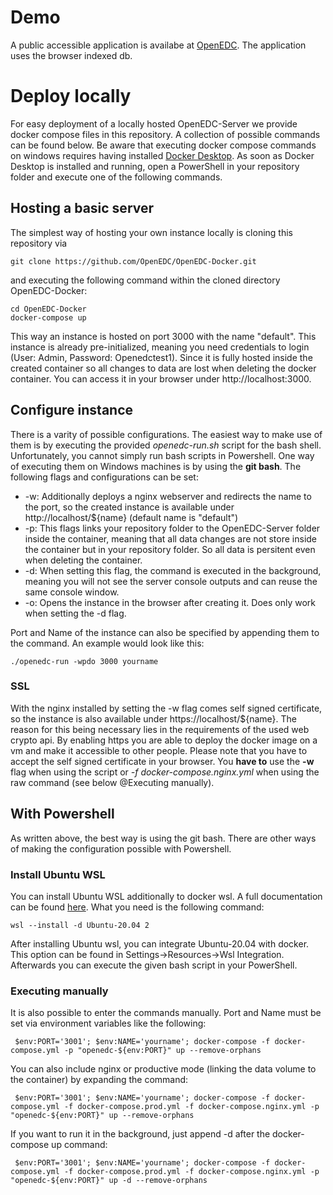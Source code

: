 # Demo
A public accessible application is availabe at [OpenEDC](https://mdm.mi.uni-heidelberg.de/openedc). The application uses the browser indexed db.

# Deploy locally
For easy deployment of a locally hosted OpenEDC-Server we provide docker compose files in this repository. A collection of possible commands can be found below. Be aware that executing docker compose commands on windows requires having installed [Docker Desktop](https://docs.docker.com/desktop/windows/install/).
As soon as Docker Desktop is installed and running, open a PowerShell in your repository folder and execute one of the following commands.

## Hosting a basic server

The simplest way of hosting your own instance locally is cloning this repository via 
```
git clone https://github.com/OpenEDC/OpenEDC-Docker.git
``` 
and executing the following command within the cloned directory OpenEDC-Docker:
```
cd OpenEDC-Docker
docker-compose up
```
This way an instance is hosted on port 3000 with the name "default". This instance is already pre-initialized, meaning you need credentials to login (User: Admin, Password: Openedctest1). Since it is fully hosted inside the created container so all changes to data are lost when deleting the docker container.
You can access it in your browser under http://localhost:3000.

## Configure instance
There is a varity of possible configurations. The easiest way to make use of them is by executing the provided _openedc-run.sh_ script for the bash shell. Unfortunately, you cannot simply run bash scripts in Powershell. One way of executing them on Windows machines is by using the **git bash**.
The following flags and configurations can be set:
* -w: Additionally deploys a nginx webserver and redirects the name to the port, so the created instance is available under http://localhost/${name} (default name is "default")
* -p: This flags links your repository folder to the OpenEDC-Server folder inside the container, meaning that all data changes are not store inside the container but in your repository folder. So all data is persitent even when deleting the container.
* -d: When setting this flag, the command is executed in the background, meaning you will not see the server console outputs and can reuse the same console window.
* -o: Opens the instance in the browser after creating it. Does only work when setting the -d flag.

Port and Name of the instance can also be specified by appending them to the command.
An example would look like this:
```
./openedc-run -wpdo 3000 yourname
```

### SSL
With the nginx installed by setting the -w flag comes self signed certificate, so the instance is also available under https://localhost/${name}. The reason for this being necessary lies in the requirements of the used web crypto api. By enabling https you are able to deploy the docker image on a vm and make it accessible to other people. Please note that you have to accept the self signed certificate in your browser.
You **have to** use the **-w** flag when using the script or *-f docker-compose.nginx.yml* when using the raw command (see below @Executing manually).

## With Powershell
As written above, the best way is using the git bash. There are other ways of making the configuration possible with Powershell.

### Install Ubuntu WSL
You can install Ubuntu WSL additionally to docker wsl. A full documentation can be found [here](https://docs.microsoft.com/de-de/windows/wsl/install). What you need is the following command:
```
wsl --install -d Ubuntu-20.04 2
```
After installing Ubuntu wsl, you can integrate Ubuntu-20.04 with docker. This option can be found in Settings->Resources->Wsl Integration. Afterwards you can execute the given bash script in your PowerShell.

### Executing manually
It is also possible to enter the commands manually. Port and Name must be set via environment variables like the following:
```
 $env:PORT='3001'; $env:NAME='yourname'; docker-compose -f docker-compose.yml -p "openedc-${env:PORT}" up --remove-orphans
```

You can also include nginx or productive mode (linking the data volume to the container) by expanding the command:
```
 $env:PORT='3001'; $env:NAME='yourname'; docker-compose -f docker-compose.yml -f docker-compose.prod.yml -f docker-compose.nginx.yml -p "openedc-${env:PORT}" up --remove-orphans
```
If you want to run it in the background, just append -d after the docker-compose up command:
```
 $env:PORT='3001'; $env:NAME='yourname'; docker-compose -f docker-compose.yml -f docker-compose.prod.yml -f docker-compose.nginx.yml -p "openedc-${env:PORT}" up -d --remove-orphans
```
